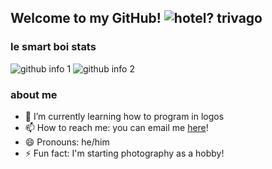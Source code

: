 ## Welcome to my GitHub! ![hotel? trivago](https://img.shields.io/badge/hotel-trivago-teal)
### le smart boi stats
  ![github info 1](https://github-readme-stats.vercel.app/api?username=TheAwesome98-Real&show_icons=true&theme=nord&include_all_commits=true)
  ![github info 2](https://github-readme-stats.vercel.app/api/top-langs/?username=TheAwesome98-Real&langs_count=14&theme=nord&layout=compact)
### about me

- 🌱 I’m currently learning how to program in logos
- 📫 How to reach me: you can email me [here](mailto:TheAwesome98@programmer.net)!
- 😄 Pronouns: he/him
- ⚡ Fun fact: I'm starting photography as a hobby!
<!--
**TheAwesome98-Real/TheAwesome98-Real** is a ✨ _special_ ✨ repository because its `README.md` (this file) appears on your GitHub profile.
-->
